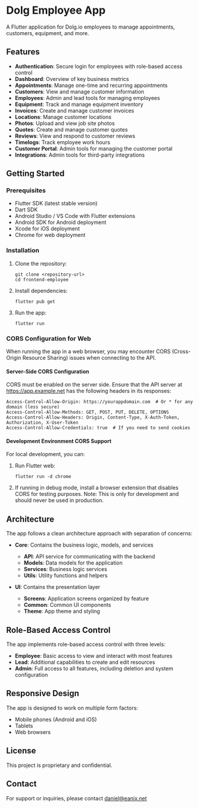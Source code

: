# Dolg Employee App

A Flutter application for Dolg.io employees to manage appointments, customers, equipment, and more.

## Features

- **Authentication**: Secure login for employees with role-based access control
- **Dashboard**: Overview of key business metrics
- **Appointments**: Manage one-time and recurring appointments
- **Customers**: View and manage customer information
- **Employees**: Admin and lead tools for managing employees
- **Equipment**: Track and manage equipment inventory
- **Invoices**: Create and manage customer invoices
- **Locations**: Manage customer locations
- **Photos**: Upload and view job site photos
- **Quotes**: Create and manage customer quotes
- **Reviews**: View and respond to customer reviews
- **Timelogs**: Track employee work hours
- **Customer Portal**: Admin tools for managing the customer portal
- **Integrations**: Admin tools for third-party integrations

## Getting Started

### Prerequisites

- Flutter SDK (latest stable version)
- Dart SDK
- Android Studio / VS Code with Flutter extensions
- Android SDK for Android deployment
- Xcode for iOS deployment
- Chrome for web deployment

### Installation

1. Clone the repository:
   ```
   git clone <repository-url>
   cd frontend-employee
   ```

2. Install dependencies:
   ```
   flutter pub get
   ```


3. Run the app:
   ```
   flutter run
   ```

### CORS Configuration for Web

When running the app in a web browser, you may encounter CORS (Cross-Origin Resource Sharing) issues when connecting to the API.

#### Server-Side CORS Configuration

CORS must be enabled on the server side. Ensure that the API server at https://app.example.net has the following headers in its responses:

```
Access-Control-Allow-Origin: https://yourappdomain.com  # Or * for any domain (less secure)
Access-Control-Allow-Methods: GET, POST, PUT, DELETE, OPTIONS
Access-Control-Allow-Headers: Origin, Content-Type, X-Auth-Token, Authorization, X-User-Token
Access-Control-Allow-Credentials: true  # If you need to send cookies
```

#### Development Environment CORS Support

For local development, you can:

1. Run Flutter web:
   ```
   flutter run -d chrome 
   ```

2. If running in debug mode, install a browser extension that disables CORS for testing purposes.
   Note: This is only for development and should never be used in production.

## Architecture

The app follows a clean architecture approach with separation of concerns:

- **Core**: Contains the business logic, models, and services
  - **API**: API service for communicating with the backend
  - **Models**: Data models for the application
  - **Services**: Business logic services
  - **Utils**: Utility functions and helpers

- **UI**: Contains the presentation layer
  - **Screens**: Application screens organized by feature
  - **Common**: Common UI components
  - **Theme**: App theme and styling

## Role-Based Access Control

The app implements role-based access control with three levels:

- **Employee**: Basic access to view and interact with most features
- **Lead**: Additional capabilities to create and edit resources
- **Admin**: Full access to all features, including deletion and system configuration

## Responsive Design

The app is designed to work on multiple form factors:

- Mobile phones (Android and iOS)
- Tablets
- Web browsers

## License

This project is proprietary and confidential.

## Contact

For support or inquiries, please contact daniel@eanix.net
